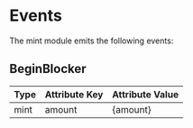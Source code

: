 <!--
order: 5
-->

# Events

The mint module emits the following events:

## BeginBlocker

| Type | Attribute Key     | Attribute Value    |
|------|-------------------|--------------------|
| mint | amount            | {amount}           |
